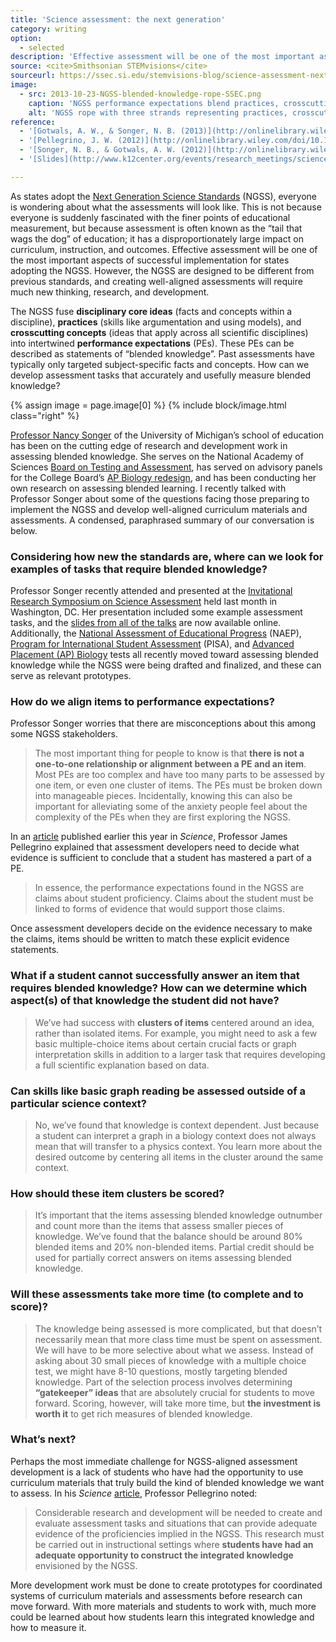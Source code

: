 ```yaml
---
title: 'Science assessment: the next generation'
category: writing
option:
  - selected
description: 'Effective assessment will be one of the most important aspects of successful implementation for states adopting the NGSS. How can we develop assessment tasks that accurately measure blended knowledge?'
source: <cite>Smithsonian STEMvisions</cite>
sourceurl: https://ssec.si.edu/stemvisions-blog/science-assessment-next-generation
image:
  - src: 2013-10-23-NGSS-blended-knowledge-rope-SSEC.png
    caption: 'NGSS performance expectations blend practices, crosscutting concepts, and core ideas. Image copyright Smithsonian Science Education Center (SSEC).'
    alt: 'NGSS rope with three strands representing practices, crosscutting concepts, and core ideas'
reference:
  - '[Gotwals, A. W., & Songer, N. B. (2013)](http://onlinelibrary.wiley.com/doi/10.1002/tea.21083/abstract). Validity Evidence for Learning Progression-Based Assessment Items That Fuse Core Disciplinary Ideas and Science Practices. <cite>Journal of Research in Science Teaching</cite>, 50(5), n/a–n/a. doi:10.1002/tea.21083'
  - '[Pellegrino, J. W. (2012)](http://onlinelibrary.wiley.com/doi/10.1002/tea.21032/abstract). Assessment of science learning: Living in interesting times. <cite>Journal of Research in Science Teaching</cite>, 49(6), 831–841. doi:10.1002/tea.21032'
  - '[Songer, N. B., & Gotwals, A. W. (2012)](http://onlinelibrary.wiley.com/doi/10.1002/tea.20454/abstract). Guiding explanation construction by children at the entry points of learning progressions. <cite>Journal of Research in Science Teaching</cite>, 49(2), 141–165. doi:10.1002/tea.20454'
  - '[Slides](http://www.k12center.org/events/research_meetings/science_assessment.html) from the Invitational Research Symposium on Science Assessment (September 2013), Washington, DC.'

---
```


As states adopt the [Next Generation Science Standards](http://www.nextgenscience.org/next-generation-science-standards) (NGSS), everyone is wondering about what the assessments will look like. This is not because everyone is suddenly fascinated with the finer points of educational measurement, but because assessment is often known as the “tail that wags the dog” of education; it has a disproportionately large impact on curriculum, instruction, and outcomes. Effective assessment will be one of the most important aspects of successful implementation for states adopting the NGSS. However, the NGSS are designed to be different from previous standards, and creating well-aligned assessments will require much new thinking, research, and development.

The NGSS fuse **disciplinary core ideas** (facts and concepts within a discipline), **practices** (skills like argumentation and using models), and **crosscutting concepts** (ideas that apply across all scientific disciplines) into intertwined **performance expectations** (PEs). These PEs can be described as statements of “blended knowledge”. Past assessments have typically only targeted subject-specific facts and concepts. How can we develop assessment tasks that accurately and usefully measure blended knowledge?

{% assign image = page.image[0] %}
{% include block/image.html class="right" %}

[Professor Nancy Songer](http://sitemaker.umich.edu/songer/home) of the University of Michigan’s school of education has been on the cutting edge of research and development work in assessing blended knowledge. She serves on the National Academy of Sciences [Board on Testing and Assessment](http://sites.nationalacademies.org/DBASSE/BOTA/index.htm), has served on advisory panels for the College Board’s [AP Biology redesign](http://www.nytimes.com/2011/01/09/education/edlife/09ap-t.html?pagewanted=all&_r=1&), and has been conducting her own research on assessing blended learning. I recently talked with Professor Songer about some of the questions facing those preparing to implement the NGSS and develop well-aligned curriculum materials and assessments. A condensed, paraphrased summary of our conversation is below.

### Considering how new the standards are, where can we look for examples of tasks that require blended knowledge?

Professor Songer recently attended and presented at the [Invitational Research Symposium on Science Assessment](http://www.k12center.org/events/research_meetings/science_assessment.html) held last month in Washington, DC. Her presentation included some example assessment tasks, and the [slides from all of the talks](http://www.k12center.org/events/research_meetings/science_assessment.html) are now available online. Additionally, the [National Assessment of Educational Progress](http://www.naepnet.org/imis15_prod/NAEPPub/Home/NAEPPub/Home.aspx) (NAEP), [Program for International Student Assessment](http://www.oecd.org/pisa/) (PISA), and [Advanced Placement (AP) Biology](http://apcentral.collegeboard.com/apc/public/courses/teachers_corner/2117.html) tests all recently moved toward assessing blended knowledge while the NGSS were being drafted and finalized, and these can serve as relevant prototypes.  

### How do we align items to performance expectations?

Professor Songer worries that there are misconceptions about this among some NGSS stakeholders.

> The most important thing for people to know is that **there is not a one-to-one relationship or alignment between a PE and an item**. Most PEs are too complex and have too many parts to be assessed by one item, or even one cluster of items. The PEs must be broken down into manageable pieces. Incidentally, knowing this can also be important for alleviating some of the anxiety people feel about the complexity of the PEs when they are first exploring the NGSS.   

In an [article](http://www.sciencemag.org/content/340/6130/320.abstract) published earlier this year in <cite>Science</cite>, Professor James Pellegrino explained that assessment developers need to decide what evidence is sufficient to conclude that a student has mastered a part of a PE.

> In essence, the performance expectations found in the NGSS are claims about student proficiency. Claims about the student must be linked to forms of evidence that would support those claims.

Once assessment developers decide on the evidence necessary to make the claims, items should be written to match these explicit evidence statements.

### What if a student cannot successfully answer an item that requires blended knowledge? How can we determine which aspect(s) of that knowledge the student did not have?

> We’ve had success with **clusters of items** centered around an idea, rather than isolated items. For example, you might need to ask a few basic multiple-choice items about certain crucial facts or graph interpretation skills in addition to a larger task that requires developing a full scientific explanation based on data.

### Can skills like basic graph reading be assessed outside of a particular science context?

> No, we’ve found that knowledge is context dependent. Just because a student can interpret a graph in a biology context does not always mean that will transfer to a physics context. You learn more about the desired outcome by centering all items in the cluster around the same context.  

### How should these item clusters be scored?

> It’s important that the items assessing blended knowledge outnumber and count more than the items that assess smaller pieces of knowledge. We’ve found that the balance should be around 80% blended items and 20% non-blended items. Partial credit should be used for partially correct answers on items assessing blended knowledge.   

### Will these assessments take more time (to complete and to score)?

> The knowledge being assessed is more complicated, but that doesn’t necessarily mean that more class time must be spent on assessment. We will have to be more selective about what we assess. Instead of asking about 30 small pieces of knowledge with a multiple choice test, we might have 8-10 questions, mostly targeting blended knowledge. Part of the selection process involves determining **“gatekeeper” ideas** that are absolutely crucial for students to move forward. Scoring, however, will take more time, but **the investment is worth it** to get rich measures of blended knowledge.

### What’s next?

Perhaps the most immediate challenge for NGSS-aligned assessment development is a lack of students who have had the opportunity to use curriculum materials that truly build the kind of blended knowledge we want to assess. In his <cite>Science</cite> [article](http://www.sciencemag.org/content/340/6130/320.abstract), Professor Pellegrino noted:

>Considerable research and development will be needed to create and evaluate assessment tasks and situations that can provide adequate evidence of the proficiencies implied in the NGSS. This research must be carried out in instructional settings where **students have had an adequate opportunity to construct the integrated knowledge** envisioned by the NGSS.

More development work must be done to create prototypes for coordinated systems of curriculum materials and assessments before research can move forward. With more materials and students to work with, much more could be learned about how students learn this integrated knowledge and how to measure it.
